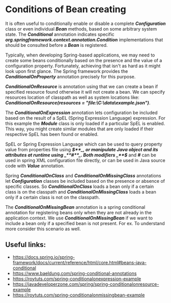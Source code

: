 # Conditions of Bean creating

It is often useful to conditionally enable or disable a complete _**Configuration**_ class or even individual _**Bean**_
methods, based on some arbitrary system state. The _**Conditional**_ annotation indicates specific
_**org.springframework.context.annotation.Condition**_ implementations that should be consulted before a _**Bean**_ is
registered.

Typically, when developing Spring-based applications, we may need to create some beans conditionally based on the
presence and the value of a configuration property. Fortunately, achieving that isn't as hard as it might look upon
first glance. The Spring framework provides the _**ConditionalOnProperty**_ annotation precisely for this purpose.

_**ConditionalOnResource**_ is annotation using that we can create a bean if specified resource found otherwise it will
not create a bean. We can specify resources location of classpath as well as system locations like:  
_**ConditionalOnResource(resources = "file:\\C:\\data\\example.json")**_.

The _**ConditionalOnExpression**_ annotation lets configuration be included based on the result of a SpEL (Spring
Expression Language) expression. For this example the _**Module**_ class is only loaded if a particular SpEL is enabled.
This way, you might create similar modules that are only loaded if their respective SpEL has been found or enabled.

SpEL or Spring Expression Language which can be used to query property value from properties file using _**$**_, or
manipulate Java object and its attributes at runtime using _**#**_. Both modifiers _**$**_ and _**#**_ can be used in
spring XML configuration file directly, or can be used in Java source code with _**Value**_ annotation.

Spring _**ConditionalOnClass**_ and _**ConditionalOnMissingClass**_ annotations let _**Configuration**_ classes be
included based on the presence or absence of specific classes. So _**ConditionalOnClass**_ loads a bean only if a
certain class is on the classpath and _**ConditionalOnMissingClass**_ loads a bean only if a certain class is not on the
classpath.

The _**ConditionalOnMissingBean**_ annotation is a spring conditional annotation for registering beans only when they
are not already in the application context. We use _**ConditionalOnMissingBean**_ if we want to include a bean only if a
specified bean is not present. For ex. To understand more consider this scenario as well.

## Useful links:

- https://docs.spring.io/spring-framework/docs/current/reference/html/core.html#beans-java-conditional
- https://www.baeldung.com/spring-conditional-annotations
- https://roytuts.com/spring-conditionalonexpression-example
- https://javadeveloperzone.com/spring/spring-conditionalonresource-example
- https://roytuts.com/spring-conditionalonmissingbean-example
